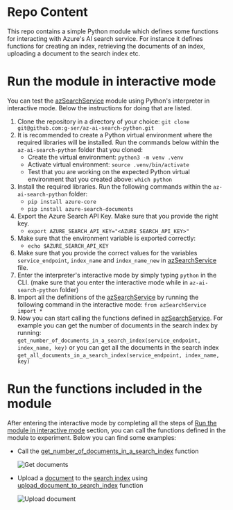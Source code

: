 # Repo Content

This repo contains a simple Python module which defines some functions for interacting with Azure's AI search service. For instance it defines functions for creating an index, retrieving the documents of an index, uploading a document to the search index etc. 

# Run the module in interactive mode<a name="interactive_mode"></a>

You can test the [azSearchService](azSearchService.py) module using Python's interpreter in interactive mode. Below the instructions for doing that are listed.

1. Clone the repository in a directory of your choice:
```git clone git@github.com:g-ser/az-ai-search-python.git```
2. It is recommended to create a Python virtual environment where the required libraries will be installed. Run the commands below within the ```az-ai-search-python``` folder that you cloned:
    * Create the virtual environment: ```python3 -m venv .venv```
    * Activate virtual environment: ```source .venv/bin/activate```
    * Test that you are working on the expected Python virtual environment that you created above: ```which python```
3. Install the required libraries. Run the following commands within the ```az-ai-search-python``` folder: 
    * ```pip install azure-core``` 
    * ```pip install azure-search-documents```
4. Export the Azure Search API Key. Make sure that you provide the right key.
    * ```export AZURE_SEARCH_API_KEY="<AZURE_SEARCH_API_KEY>"```
5. Make sure that the environment variable is exported correctly:
    * ```echo $AZURE_SEARCH_API_KEY```
6. Make sure that you provide the correct values for the variables ```service_endpoint```, ```index_name``` and ```index_name_new``` in [azSearchService](azSearchService.py) file.
7. Enter the interpreter's interactive mode by simply typing ```python``` in the CLI. (make sure that you enter the interactive mode while in ```az-ai-search-python``` folder)
8. Import all the definitions of the [azSearchService](azSearchService.py) by running the following command in the interactive mode: ```from azSearchService import *```
9. Now you can start calling the functions defined in [azSearchService](azSearchService.py). For example you can get the number of documents in the search index by running: ```get_number_of_documents_in_a_search_index(service_endpoint, index_name, key)``` or you can get all the documents in the search index ```get_all_documents_in_a_search_index(service_endpoint, index_name, key)```

# Run the functions included in the module

After entering the interactive mode by completing all the steps of [Run the module in interactive mode](#interactive_mode) section, you can call the functions defined in the module to experiment. Below you can find some examples:

* Call the [get_number_of_documents_in_a_search_index](azSearchService.py##L19) function

    ![Get documents](/assets/images/get_number_of_documents.png)

* Upload a [document](azSearchService.py##L12) to the [search index](azSearchService.py##L8) using   [upload_document_to_search_index](azSearchService.py##L24) function

    ![Upload document](/assets/images/upload_document.png)


